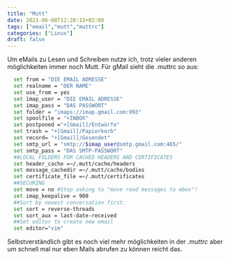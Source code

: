 ```yaml
---
title: "Mutt"
date: 2021-06-08T12:28:13+02:00
tags: ["email","mutt","muttrc"]
categories: ["Linux"]
draft: false
---
```

Um eMails zu Lesen und Schreiben nutze ich, trotz vieler anderen möglichkeiten immer noch Mutt. Für gMail sieht die .muttrc so aus:

```bash {linenos=inline}
  set from = "DIE EMAIL ADRESSE"
  set realname = "DER NAME"
  set use_from = yes
  set imap_user = "DIE EMAIL ADRESSE"
  set imap_pass = "DAS PASSWORT"
  set folder = "imaps://imap.gmail.com:993"
  set spoolfile = "+INBOX"
  set postponed ="+[Gmail]/Entwürfe"
  set trash = "+[Gmail]/Papierkorb"
  set record= "+[Gmail]/Gesendet"
  set smtp_url = "smtp://$imap_user@smtp.gmail.com:465/"
  set smtp_pass = "DAS SMTP-PASSWORT"
  ##LOCAL FOLDERS FOR CACHED HEADERS AND CERTIFICATES
  set header_cache =~/.mutt/cache/headers
  set message_cachedir =~/.mutt/cache/bodies
  set certificate_file =~/.mutt/certificates
  ##SECURING
  set move = no #Stop asking to "move read messages to mbox"!
  set imap_keepalive = 900
  ##Sort by newest conversation first.
  set sort = reverse-threads
  set sort_aux = last-date-received
  ##Set editor to create new email
  set editor="vim"
```
Selbstverständlich gibt es noch viel mehr möglichkeiten in der *.muttrc* aber um schnell mal nur eben Mails abrufen zu können reicht das. 
